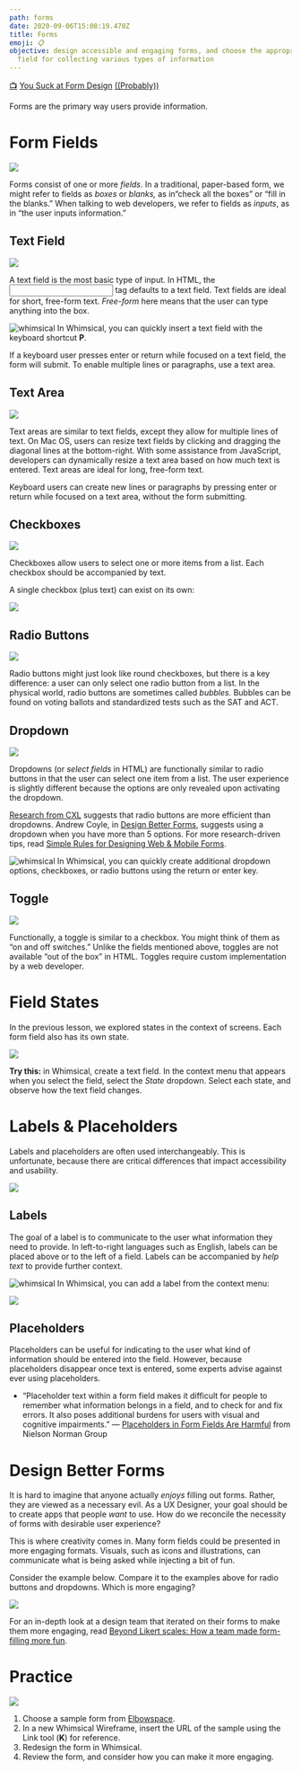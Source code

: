 ```yaml
---
path: forms
date: 2020-09-06T15:08:19.470Z
title: Forms
emoji: 📋
objective: design accessible and engaging forms, and choose the appropriate
  field for collecting various types of information
---
```

[📺](https://www.youtube.com/watch?v=z9H7p1_iI14) [You Suck at Form Design](https://www.youtube.com/watch?v=z9H7p1_iI14) [](https://www.youtube.com/watch?v=z9H7p1_iI14) [((Probably))](https://www.youtube.com/watch?v=z9H7p1_iI14)

Forms are the primary way users provide information.

# Form Fields

![](https://paper-attachments.dropbox.com/s_384961FBBBD46E6F8BD319E69057F39099099AD0C8B590484353B51FDFEB8B0B_1598560203588_Unknown.png)

Forms consist of one or more *fields*. In a traditional, paper-based form, we might refer to fields as *boxes* or *blanks,* as in“check all the boxes” or “fill in the blanks.” When talking to web developers, we refer to fields as *inputs*, as in “the user inputs information.”

## Text Field

![](https://paper-attachments.dropbox.com/s_384961FBBBD46E6F8BD319E69057F39099099AD0C8B590484353B51FDFEB8B0B_1598560589851_image.png)

A text field is the most basic type of input. In HTML, the <input> tag defaults to a text field. Text fields are ideal for short, free-form text. *Free-form* here means that the user can type anything into the box.

![whimsical](https://paper-attachments.dropbox.com/s_7747184B7AC92FD1C6AF8A3A30DD37BC3D00981766077810C219AF88B185337C_1551369362483_whims.jpg "whimsical") In Whimsical, you can quickly insert a text field with the keyboard shortcut **P**.

If a keyboard user presses enter or return while focused on a text field, the form will submit. To enable multiple lines or paragraphs, use a text area.

## Text Area

![](https://paper-attachments.dropbox.com/s_384961FBBBD46E6F8BD319E69057F39099099AD0C8B590484353B51FDFEB8B0B_1598560546713_image.png)

Text areas are similar to text fields, except they allow for multiple lines of text. On Mac OS, users can resize text fields by clicking and dragging the diagonal lines at the bottom-right. With some assistance from JavaScript, developers can dynamically resize a text area based on how much text is entered. Text areas are ideal for long, free-form text.

Keyboard users can create new lines or paragraphs by pressing enter or return while focused on a text area, without the form submitting.

## Checkboxes

![](https://paper-attachments.dropbox.com/s_384961FBBBD46E6F8BD319E69057F39099099AD0C8B590484353B51FDFEB8B0B_1598562259671_checks.gif)

Checkboxes allow users to select one or more items from a list. Each checkbox should be accompanied by text.

A single checkbox (plus text) can exist on its own:

![](https://paper-attachments.dropbox.com/s_384961FBBBD46E6F8BD319E69057F39099099AD0C8B590484353B51FDFEB8B0B_1598561164879_image.png)

## Radio Buttons

![](https://paper-attachments.dropbox.com/s_384961FBBBD46E6F8BD319E69057F39099099AD0C8B590484353B51FDFEB8B0B_1598562478553_image.png)

Radio buttons might just look like round checkboxes, but there is a key difference: a user can only select one radio button from a list. In the physical world, radio buttons are sometimes called *bubbles.* Bubbles can be found on voting ballots and standardized tests such as the SAT and ACT.

## Dropdown

![](https://paper-attachments.dropbox.com/s_384961FBBBD46E6F8BD319E69057F39099099AD0C8B590484353B51FDFEB8B0B_1598572637124_image.png)

Dropdowns (or *select fields* in HTML) are functionally similar to radio buttons in that the user can select one item from a list. The user experience is slightly different because the options are only revealed upon activating the dropdown.

[Research from CXL](https://cxl.com/research-study/form-field-usability-buttons/) suggests that radio buttons are more efficient than dropdowns. Andrew Coyle, in [Design Better Forms](https://medium.com/nextux/design-better-forms-96fadca0f49c), suggests using a dropdown when you have more than 5 options. For more research-driven tips, read [Simple Rules for Designing Web & Mobile Forms](http://subtract.design/entry/forms/).

![whimsical](https://paper-attachments.dropbox.com/s_7747184B7AC92FD1C6AF8A3A30DD37BC3D00981766077810C219AF88B185337C_1551369362483_whims.jpg "whimsical") In Whimsical, you can quickly create additional dropdown options, checkboxes, or radio buttons using the return or enter key.

## Toggle

![](https://paper-attachments.dropbox.com/s_384961FBBBD46E6F8BD319E69057F39099099AD0C8B590484353B51FDFEB8B0B_1598627912550_image.png)

Functionally, a toggle is similar to a checkbox. You might think of them as “on and off switches.” Unlike the fields mentioned above, toggles are not available “out of the box” in HTML. Toggles require custom implementation by a web developer.

# Field States

In the previous lesson, we explored states in the context of screens. Each form field also has its own state.

![](https://paper-attachments.dropbox.com/s_384961FBBBD46E6F8BD319E69057F39099099AD0C8B590484353B51FDFEB8B0B_1598637631859_image.png)

**Try this:** in Whimsical, create a text field. In the context menu that appears when you select the field, select the *State* dropdown. Select each state, and observe how the text field changes.

# Labels & Placeholders

Labels and placeholders are often used interchangeably. This is unfortunate, because there are critical differences that impact accessibility and usability.

![](https://paper-attachments.dropbox.com/s_384961FBBBD46E6F8BD319E69057F39099099AD0C8B590484353B51FDFEB8B0B_1598638940644_image.png)

## Labels

The goal of a label is to communicate to the user what information they need to provide. In left-to-right languages such as English, labels can be placed above or to the left of a field. Labels can be accompanied by *help text* to provide further context.

![whimsical](https://paper-attachments.dropbox.com/s_7747184B7AC92FD1C6AF8A3A30DD37BC3D00981766077810C219AF88B185337C_1551369362483_whims.jpg "whimsical") In Whimsical, you can add a label from the context menu:

![](https://paper-attachments.dropbox.com/s_384961FBBBD46E6F8BD319E69057F39099099AD0C8B590484353B51FDFEB8B0B_1598639277348_20200828142747383.gif)

## Placeholders

Placeholders can be useful for indicating to the user what kind of information should be entered into the field. However, because placeholders disappear once text is entered, some experts advise against ever using placeholders.

* “Placeholder text within a form field makes it difficult for people to remember what information belongs in a field, and to check for and fix errors. It also poses additional burdens for users with visual and cognitive impairments.” — [Placeholders in Form Fields Are Harmful](https://www.nngroup.com/articles/form-design-placeholders/) from Nielson Norman Group

# Design Better Forms

It is hard to imagine that anyone actually *enjoys* filling out forms. Rather, they are viewed as a necessary evil. As a UX Designer, your goal should be to create apps that people *want* to use. How do we reconcile the necessity of forms with desirable user experience?

This is where creativity comes in. Many form fields could be presented in more engaging formats. Visuals, such as icons and illustrations, can communicate what is being asked while injecting a bit of fun.

Consider the example below. Compare it to the examples above for radio buttons and dropdowns. Which is more engaging?

![](https://paper-attachments.dropbox.com/s_384961FBBBD46E6F8BD319E69057F39099099AD0C8B590484353B51FDFEB8B0B_1598639986503_image.png)

For an in-depth look at a design team that iterated on their forms to make them more engaging, read [Beyond Likert scales: How a team made form-filling more fun](https://www.invisionapp.com/inside-design/beyond-likert-scales).

# Practice

![](https://paper-attachments.dropbox.com/s_384961FBBBD46E6F8BD319E69057F39099099AD0C8B590484353B51FDFEB8B0B_1598640867963_image.png)

1. Choose a sample form from [Elbowspace](https://www.elbowspace.com/FRHformexamples).
2. In a new Whimsical Wireframe, insert the URL of the sample using the Link tool (**K**) for reference.
3. Redesign the form in Whimsical.
4. Review the form, and consider how you can make it more engaging.